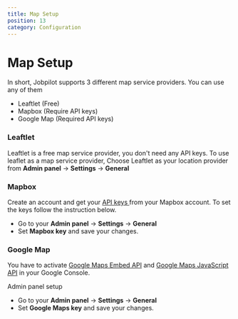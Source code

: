 ```yaml
---
title: Map Setup
position: 13
category: Configuration
---
```


# Map Setup

In short, Jobpilot supports 3 different map service providers. You can use any of them

- Leaftlet (Free)
- Mapbox (Require API keys)
- Google Map (Required API keys)

### Leaftlet

Leaftlet is a free map service provider, you don't need any API keys. To use leaflet as a map service provider, Choose Leaftlet as your location provider from **Admin panel** -> **Settings** -> **General**

### Mapbox

Create an account and get your <a href="https://docs.mapbox.com/api/accounts/tokens/" target="_blank"> API keys </a> from your Mapbox account. To set the keys follow the instruction below.

- Go to your **Admin panel** -> **Settings** -> **General**
- Set **Mapbox key** and save your changes.

### Google Map

You have to activate [Google Maps Embed API](https://developers.google.com/maps/documentation/embed/guide) and [Google Maps JavaScript API](https://developers.google.com/maps/documentation/javascript/get-api-key#get-an-api-key) in your Google Console.

Admin panel setup

- Go to your **Admin panel** -> **Settings** -> **General**
- Set **Google Maps key** and save your changes.
